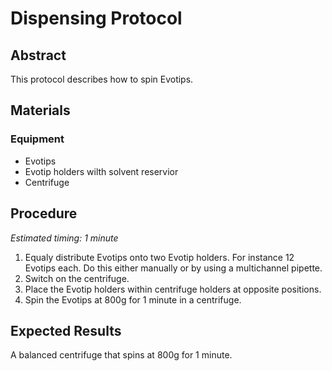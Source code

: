 # Dispensing Protocol


## Abstract
This protocol describes how to spin Evotips.


## Materials

### Equipment
- Evotips
- Evotip holders wilth solvent reservior
- Centrifuge


## Procedure
*Estimated timing: 1 minute*

1. Equaly distribute Evotips onto two Evotip holders. For instance 12 Evotips each. Do this either manually or by using a multichannel pipette.
2. Switch on the centrifuge.
3. Place the Evotip holders within centrifuge holders at opposite positions.
4. Spin the Evotips at 800g for 1 minute in a centrifuge.


## Expected Results
A balanced centrifuge that spins at 800g for 1 minute.
